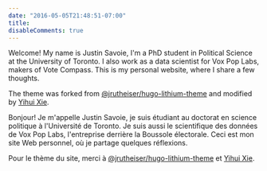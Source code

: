 ```yaml
---
date: "2016-05-05T21:48:51-07:00"
title: 
disableComments: true
---
```


Welcome! My name is Justin Savoie, I'm a PhD student in Political Science at the University of Toronto. I also work as a data scientist for Vox Pop Labs, makers of Vote Compass. This is my personal website, where I share a few thoughts.

The theme was forked from [@jrutheiser/hugo-lithium-theme](https://github.com/jrutheiser/hugo-lithium-theme) and modified by [Yihui Xie](https://github.com/yihui/hugo-lithium).

Bonjour! Je m'appelle Justin Savoie, je suis étudiant au doctorat en science politique à l'Université de Toronto. Je suis aussi le scientifique des données de Vox Pop Labs, l'entreprise derrière la Boussole électorale. Ceci est mon site Web personnel, où je partage quelques réflexions.

Pour le thème du site, merci à [@jrutheiser/hugo-lithium-theme](https://github.com/jrutheiser/hugo-lithium-theme) et [Yihui Xie](https://github.com/yihui/hugo-lithium).

